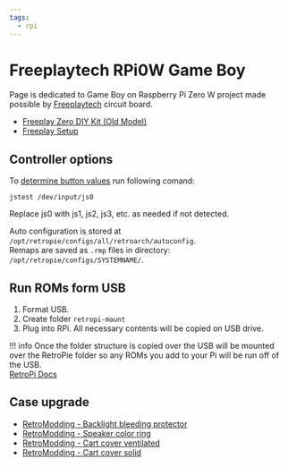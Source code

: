 ```yaml
---
tags:
  - rpi
---
```


# Freeplaytech RPi0W Game Boy

Page is dedicated to Game Boy on Raspberry Pi Zero W project made possible by [Freeplaytech](https://www.freeplaytech.com/) circuit board. 

- [Freeplay Zero DIY Kit (Old Model)](https://www.freeplaytech.com/product/freeplay-zero-diy-kit-old-model/)
- [Freeplay Setup](https://www.freeplaytech.com/support/setup/)

## Controller options

To [determine button values](https://retropie.org.uk/docs/RetroArch-Configuration/#determining-button-values) run following comand:
```
jstest /dev/input/js0
```
Replace js0 with js1, js2, js3, etc. as needed if not detected.

Auto configuration is stored at `/opt/retropie/configs/all/retroarch/autoconfig`.  
Remaps are saved as `.rmp` files in directory: `/opt/retropie/configs/SYSTEMNAME/`.

## Run ROMs form USB

1. Format USB.
2. Create folder `retropi-mount`
3. Plug into RPi. All necessary contents will be copied on USB drive. 

!!! info
    Once the folder structure is copied over the USB will be mounted over the RetroPie folder so any ROMs you add to your Pi will be run off of the USB.  
    [RetroPi Docs](https://retropie.org.uk/docs/Running-ROMs-from-a-USB-drive/)

## Case upgrade 

- [RetroModding - Backlight bleeding protector](https://www.thingiverse.com/thing:3723570)
- [RetroModding - Speaker color ring](https://www.thingiverse.com/thing:4168303)
- [RetroModding - Cart cover ventilated](https://www.thingiverse.com/thing:2810882)
- [RetroModding - Cart cover solid](https://www.thingiverse.com/thing:3689361)
